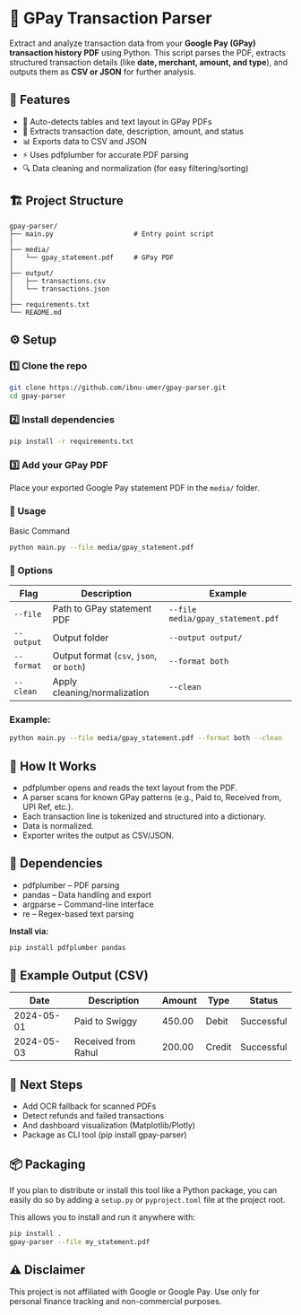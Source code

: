 # 🧾 GPay Transaction Parser

Extract and analyze transaction data from your **Google Pay (GPay) transaction history PDF** using Python. This script parses the PDF, extracts structured transaction details (like **date, merchant, amount, and type**), and outputs them as **CSV or JSON** for further analysis.

## 🚀 Features

-   🧠 Auto-detects tables and text layout in GPay PDFs
-   💸 Extracts transaction date, description, amount, and status
-   📊 Exports data to CSV and JSON
-   ⚡ Uses pdfplumber for accurate PDF parsing
-   🔍 Data cleaning and normalization (for easy filtering/sorting)

## 🏗️ Project Structure

```plaintext
gpay-parser/
├── main.py                    # Entry point script
|
├── media/
│   └── gpay_statement.pdf     # GPay PDF 
│
├── output/
│   ├── transactions.csv
│   └── transactions.json
│
├── requirements.txt
└── README.md
```

## ⚙️ Setup

### 1️⃣ Clone the repo

```bash
git clone https://github.com/ibnu-umer/gpay-parser.git
cd gpay-parser
```

### 2️⃣ Install dependencies

```bash
pip install -r requirements.txt
```

### 3️⃣ Add your GPay PDF

Place your exported Google Pay statement PDF in the `media/` folder.

### 🧩 Usage

Basic Command

```bash
python main.py --file media/gpay_statement.pdf
```

### 🧩 Options

| Flag       | Description                              | Example                             |
| ---------- | ---------------------------------------- | ----------------------------------- |
| `--file`   | Path to GPay statement PDF               | `--file media/gpay_statement.pdf` |
| `--output` | Output folder                            | `--output output/`                  |
| `--format` | Output format (`csv`, `json`, or `both`) | `--format both`                     |
| `--clean`  | Apply cleaning/normalization             | `--clean`                           |

### Example:

```bash
python main.py --file media/gpay_statement.pdf --format both --clean
```

## 🧠 How It Works

-   pdfplumber opens and reads the text layout from the PDF.
-   A parser scans for known GPay patterns (e.g., Paid to, Received from, UPI Ref, etc.).
-   Each transaction line is tokenized and structured into a dictionary.
-   Data is normalized.
-   Exporter writes the output as CSV/JSON.

## 🧰 Dependencies

-   pdfplumber – PDF parsing
-   pandas – Data handling and export
-   argparse – Command-line interface
-   re – Regex-based text parsing

**Install via:**

```bash
pip install pdfplumber pandas
```

## 🧼 Example Output (CSV)

| Date       | Description         | Amount | Type   | Status     |
| ---------- | ------------------- | ------ | ------ | ---------- |
| 2024-05-01 | Paid to Swiggy      | 450.00 | Debit  | Successful |
| 2024-05-03 | Received from Rahul | 200.00 | Credit | Successful |

## 🧩 Next Steps

-   Add OCR fallback for scanned PDFs
-   Detect refunds and failed transactions
-   And dashboard visualization (Matplotlib/Plotly)
-   Package as CLI tool (pip install gpay-parser)

## 📦 Packaging

If you plan to distribute or install this tool like a Python package, you can easily do so by adding a `setup.py` or `pyproject.toml` file at the project root.

This allows you to install and run it anywhere with:

```bash
pip install .
gpay-parser --file my_statement.pdf
```

## ⚠️ Disclaimer

This project is not affiliated with Google or Google Pay.
Use only for personal finance tracking and non-commercial purposes.
